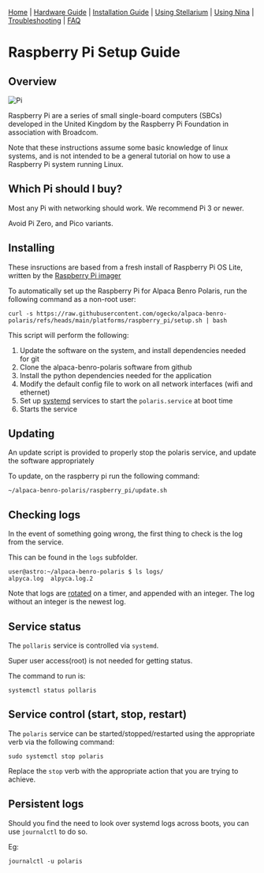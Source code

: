 [Home](../README.md) | [Hardware Guide](./hardware.md) | [Installation Guide](./installation.md) | [Using Stellarium](./stellarium.md) | [Using Nina](./nina.md) | [Troubleshooting](./troubleshooting.md) | [FAQ](./faq.md)

# Raspberry Pi Setup Guide

## Overview

![Pi](https://assets.raspberrypi.com/static/raspberry-pi-4-labelled@2x-1c8c2d74ade597b9c9c7e9e2fff16dd4.png)

Raspberry Pi are a series of small single-board computers (SBCs) developed in the United Kingdom by the Raspberry Pi Foundation in association with Broadcom.

Note that these instructions assume some basic knowledge of linux systems, and is not intended to be a general tutorial on how to use a Raspberry Pi system running Linux.

## Which Pi should I buy?

Most any Pi with networking should work. We recommend Pi 3 or newer. 

Avoid Pi Zero, and Pico variants.

## Installing
These insructions are based from a fresh install of Raspberry Pi OS Lite, written by the [Raspberry Pi imager](https://www.raspberrypi.com/software/)

To automatically set up the Raspberry Pi for Alpaca Benro Polaris, run the following command as a non-root user:

```
curl -s https://raw.githubusercontent.com/ogecko/alpaca-benro-polaris/refs/heads/main/platforms/raspberry_pi/setup.sh | bash
```

This script will perform the following:

1. Update the software on the system, and install dependencies needed for git
2. Clone the alpaca-benro-polaris software from github
3. Install the python dependencies needed for the application
4. Modify the default config file to work on all network interfaces (wifi and ethernet)
5. Set up [systemd](https://en.wikipedia.org/wiki/Systemd) services to start the `polaris.service` at boot time
6. Starts the service

## Updating

An update script is provided to properly stop the polaris service, and update the software appropriately

To update, on the raspberry pi run the following command:
```
~/alpaca-benro-polaris/raspberry_pi/update.sh
```

## Checking logs

In the event of something going wrong, the first thing to check is the log from the service.

This can be found in the `logs` subfolder.

```
user@astro:~/alpaca-benro-polaris $ ls logs/
alpyca.log  alpyca.log.2
```

Note that logs are [rotated](https://en.wikipedia.org/wiki/Log_rotation) on a timer, and appended with an integer. The log without an integer is the newest log.

## Service status

The `pollaris` service is controlled via `systemd`. 

Super user access(root) is not needed for getting status.

The command to run is:

`systemctl status pollaris`

## Service control (start, stop, restart)

The `polaris` service can be started/stopped/restarted using the appropriate verb via the following command:

`sudo systemctl stop polaris`

Replace the `stop` verb with the appropriate action that you are trying to achieve.

## Persistent logs

Should you find the need to look over systemd logs across boots, you can use `journalctl` to do so.

Eg:

`journalctl -u polaris`

